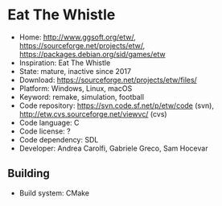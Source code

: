 # Eat The Whistle

- Home: http://www.ggsoft.org/etw/, https://sourceforge.net/projects/etw/, https://packages.debian.org/sid/games/etw
- Inspiration: Eat The Whistle
- State: mature, inactive since 2017
- Download: https://sourceforge.net/projects/etw/files/
- Platform: Windows, Linux, macOS
- Keyword: remake, simulation, football
- Code repository: https://svn.code.sf.net/p/etw/code (svn), http://etw.cvs.sourceforge.net/viewvc/ (cvs)
- Code language: C
- Code license: ?
- Code dependency: SDL
- Developer: Andrea Carolfi, Gabriele Greco, Sam Hocevar

## Building

- Build system: CMake
